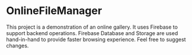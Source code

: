 # OnlineFileManager
This project is a demonstration of an online gallery.
It uses Firebase to support backend operations. 
Firebase Database and Storage are used hand-in-hand to provide faster browsing experience.
Feel free to suggest changes.
